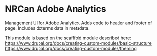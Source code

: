 NRCan Adobe Analytics
===========

Management UI for Adobe Analytics. Adds code to header and footer of page. Includes dcterms data in metadata.


This module is based on the scafffold module described here:
https://www.drupal.org/docs/creating-custom-modules/basic-structure
https://www.drupal.org/docs/creating-custom-modules/theming
